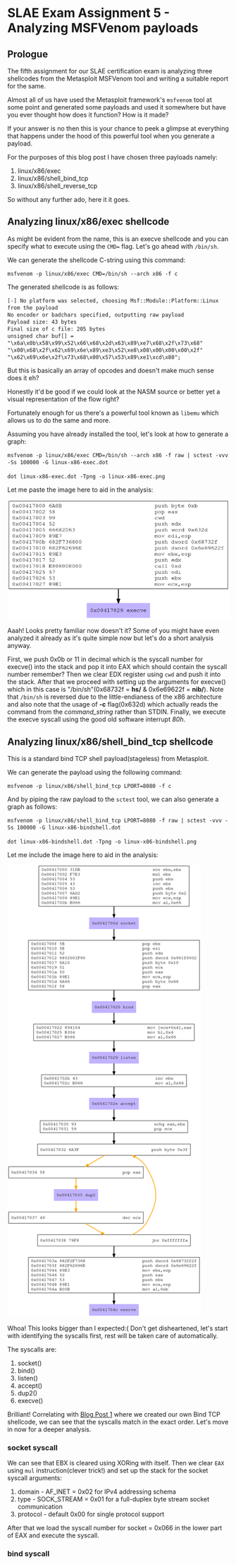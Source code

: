 # SLAE Exam Assignment 5 - Analyzing MSFVenom payloads

## Prologue
The fifth assignment for our SLAE certification exam is analyzing three shellcodes from the Metasploit MSFVenom tool and writing a suitable report for the same.

Almost all of us have used the Metasploit framework's `msfvenom` tool at some point and generated some payloads and used it somewhere but have you ever thought how does it function? How is it made?

If your answer is no then this is your chance to peek a glimpse at everything that happens under the hood of this powerful tool when you generate a payload.

For the purposes of this blog post I have chosen three payloads namely:
1. linux/x86/exec
1. linux/x86/shell_bind_tcp
1. linux/x86/shell_reverse_tcp

So without any further ado, here it it goes.

## Analyzing linux/x86/exec shellcode
As might be evident from the name, this is an execve shellcode and you can specify what to execute using the `CMD=` flag. Let's go ahead with `/bin/sh`.

We can generate the shellcode C-string using this command:
```
msfvenom -p linux/x86/exec CMD=/bin/sh --arch x86 -f c
```

The generated shellcode is as follows:
```
[-] No platform was selected, choosing Msf::Module::Platform::Linux from the payload
No encoder or badchars specified, outputting raw payload
Payload size: 43 bytes
Final size of c file: 205 bytes
unsigned char buf[] = 
"\x6a\x0b\x58\x99\x52\x66\x68\x2d\x63\x89\xe7\x68\x2f\x73\x68"
"\x00\x68\x2f\x62\x69\x6e\x89\xe3\x52\xe8\x08\x00\x00\x00\x2f"
"\x62\x69\x6e\x2f\x73\x68\x00\x57\x53\x89\xe1\xcd\x80";
```

But this is basically an array of opcodes and doesn't make much sense does it eh?

Honestly it'd be good if we could look at the NASM source or better yet a visual representation of the flow right?

Fortunately enough for us there's a powerful tool known as `libemu` which allows us to do the same and more.

Assuming you have already installed the tool, let's look at how to generate a graph:
```
msfvenom -p linux/x86/exec CMD=/bin/sh --arch x86 -f raw | sctest -vvv -Ss 100000 -G linux-x86-exec.dot

dot linux-x86-exec.dot -Tpng -o linux-x86-exec.png
```

Let me paste the image here to aid in the analysis:

![linux-x86-exec](../assets/images/linux-x86-exec.png "linux-x86-exec")

Aaah! Looks pretty familiar now doesn't it? Some of you might have even analyzed it already as it's quite simple now but let's do a short analysis anyway.

First, we push 0x0b or 11 in decimal which is the syscall number for execve() into the stack and pop it into EAX which should contain the syscall number remember? Then we clear EDX register using `cwd` and push it into the stack. After that we proceed with setting up the arguments for execve() which in this case is "/bin/sh"(0x68732f = **hs/** & 0x6e69622f = **nib/**). Note that `/bin/sh` is reversed due to the little-endianess of the x86 architecture and also note that the usage of **-c** flag(0x632d) which actually reads the command from the _command_string_ rather than STDIN. Finally, we execute the execve syscall using the good old software interrupt _80h_.

## Analyzing linux/x86/shell_bind_tcp shellcode
This is a standard bind TCP shell payload(stageless) from Metasploit.

We can generate the payload using the following command:
```
msfvenom -p linux/x86/shell_bind_tcp LPORT=8080 -f c
```
And by piping the raw payload to the `sctest` tool, we can also generate a graph as follows:
```
msfvenom -p linux/x86/shell_bind_tcp LPORT=8080 -f raw | sctest -vvv -Ss 100000 -G linux-x86-bindshell.dot

dot linux-x86-bindshell.dot -Tpng -o linux-x86-bindshell.png
```

Let me include the image here to aid in the analysis:

![linux-x86-bindshell](../assets/images/linux-x86-bindshell.png "linux-x86-bindshell")

Whoa! This looks bigger than I expected:( Don't get disheartened, let's start with identifying the syscalls first, rest will be taken care of automatically. 

The syscalls are:
1. socket()
2. bind()
3. listen()
4. accept()
5. dup2()
6. execve()

Brilliant! Correlating with [Blog Post 1](https://slaeryan.github.io/posts/slae-assignment1-blogpost.html) where we created our own Bind TCP shellcode, we can see that the syscalls match in the exact order. Let's move in now for a deeper analysis.

### socket syscall
We can see that EBX is cleared using XORing with itself. Then we clear `EAX` using `mul` instruction(clever trick!) and set up the stack for the socket syscall arguments:

1. domain - AF_INET = 0x02 for IPv4 addressing schema
2. type - SOCK_STREAM = 0x01 for a full-duplex byte stream socket communication
3. protocol - default 0x00 for single protocol support

After that we load the syscall number for socket = 0x066 in the lower part of EAX and execute the syscall.
### bind syscall

